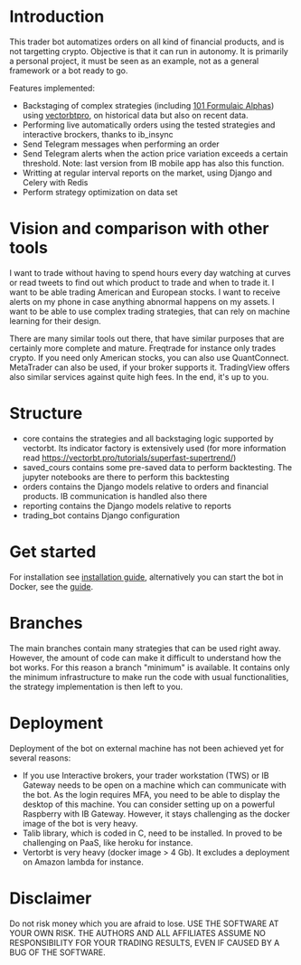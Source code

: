 # Introduction
This trader bot automatizes orders on all kind of financial products, and is not targetting crypto. Objective is that it can run in autonomy. It is primarily a personal project, it must be seen as an example, not as a general framework or a bot ready to go.

Features implemented:

- Backstaging of complex strategies (including [101 Formulaic Alphas](https://arxiv.org/pdf/1601.00991.pdf)) using [vectorbtpro](https://vectorbt.pro/), on historical data but also on recent data.
- Performing live automatically orders using the tested strategies and interactive brockers, thanks to ib_insync
- Send Telegram messages when performing an order
- Send Telegram alerts when the action price variation exceeds a certain threshold. Note: last version from IB mobile app has also this function.
- Writting at regular interval reports on the market, using Django and Celery with Redis
- Perform strategy optimization on data set
 
# Vision and comparison with other tools
I want to trade without having to spend hours every day watching at curves or read tweets to find out which product to trade and when to trade it. I want to be able trading American and European stocks. I want to receive alerts on my phone in case anything abnormal happens on my assets. I want to be able to use complex trading strategies, that can rely on machine learning for their design.

There are many similar tools out there, that have similar purposes that are certainly more complete and mature. Freqtrade for instance only trades crypto. If you need only American stocks, you can also use QuantConnect. MetaTrader can also be used, if your broker supports it. TradingView offers also similar services against quite high fees. In the end, it's up to you. 

# Structure
- core contains the strategies and all backstaging logic supported by vectorbt. Its indicator factory is extensively used (for more information read https://vectorbt.pro/tutorials/superfast-supertrend/)
- saved_cours contains some pre-saved data to perform backtesting. The jupyter notebooks are there to perform this backtesting
- orders contains the Django models relative to orders and financial products. IB communication is handled also there
- reporting contains the Django models relative to reports
- trading_bot contains Django configuration

# Get started
For installation see [installation guide](https://github.com/psemdel/py-trading-bot/blob/main/docs/installation_guide.md), alternatively you can start the bot in Docker, see the [guide](https://github.com/psemdel/py-trading-bot/blob/main/docs/docker_readme.md).

# Branches
The main branches contain many strategies that can be used right away. However, the amount of code can make it difficult to understand how the bot works. For this reason a branch "minimum" is available. It contains only the minimum infrastructure to make run the code with usual functionalities, the strategy implementation is then left to you.

# Deployment
Deployment of the bot on external machine has not been achieved yet for several reasons:

- If you use Interactive brokers, your trader workstation (TWS) or IB Gateway needs to be open on a machine which can communicate with the bot. As the login requires MFA, you need to be able to display the desktop of this machine. You can consider setting up on a powerful Raspberry with IB Gateway. However, it stays challenging as the docker image of the bot is very heavy.
- Talib library, which is coded in C, need to be installed. In proved to be challenging on PaaS, like heroku for instance.
- Vertorbt is very heavy (docker image > 4 Gb). It excludes a deployment on Amazon lambda for instance.

# Disclaimer
Do not risk money which you are afraid to lose. USE THE SOFTWARE AT YOUR OWN RISK. THE AUTHORS AND ALL AFFILIATES ASSUME NO RESPONSIBILITY FOR YOUR TRADING RESULTS, EVEN IF CAUSED BY A BUG OF THE SOFTWARE.
